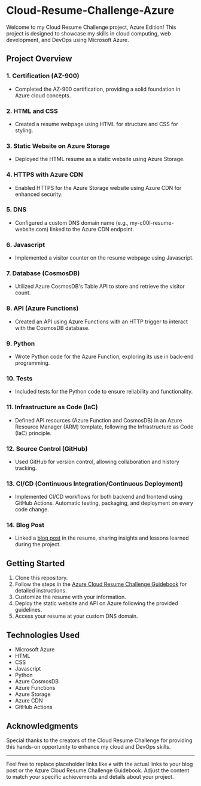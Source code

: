 # Cloud-Resume-Challenge-Azure

Welcome to my Cloud Resume Challenge project, Azure Edition! This project is designed to showcase my skills in cloud computing, web development, and DevOps using Microsoft Azure.

## Project Overview

### 1. Certification (AZ-900)
- Completed the AZ-900 certification, providing a solid foundation in Azure cloud concepts.

### 2. HTML and CSS
- Created a resume webpage using HTML for structure and CSS for styling.

### 3. Static Website on Azure Storage
- Deployed the HTML resume as a static website using Azure Storage.

### 4. HTTPS with Azure CDN
- Enabled HTTPS for the Azure Storage website using Azure CDN for enhanced security.

### 5. DNS
- Configured a custom DNS domain name (e.g., my-c00l-resume-website.com) linked to the Azure CDN endpoint.

### 6. Javascript
- Implemented a visitor counter on the resume webpage using Javascript.

### 7. Database (CosmosDB)
- Utilized Azure CosmosDB's Table API to store and retrieve the visitor count.

### 8. API (Azure Functions)
- Created an API using Azure Functions with an HTTP trigger to interact with the CosmosDB database.

### 9. Python
- Wrote Python code for the Azure Function, exploring its use in back-end programming.

### 10. Tests
- Included tests for the Python code to ensure reliability and functionality.

### 11. Infrastructure as Code (IaC)
- Defined API resources (Azure Function and CosmosDB) in an Azure Resource Manager (ARM) template, following the Infrastructure as Code (IaC) principle.

### 12. Source Control (GitHub)
- Used GitHub for version control, allowing collaboration and history tracking.

### 13. CI/CD (Continuous Integration/Continuous Deployment)
- Implemented CI/CD workflows for both backend and frontend using GitHub Actions. Automatic testing, packaging, and deployment on every code change.

### 14. Blog Post
- Linked a [blog post](#) in the resume, sharing insights and lessons learned during the project.

## Getting Started

1. Clone this repository.
2. Follow the steps in the [Azure Cloud Resume Challenge Guidebook](#) for detailed instructions.
3. Customize the resume with your information.
4. Deploy the static website and API on Azure following the provided guidelines.
5. Access your resume at your custom DNS domain.

## Technologies Used

- Microsoft Azure
- HTML
- CSS
- Javascript
- Python
- Azure CosmosDB
- Azure Functions
- Azure Storage
- Azure CDN
- GitHub Actions

## Acknowledgments

Special thanks to the creators of the Cloud Resume Challenge for providing this hands-on opportunity to enhance my cloud and DevOps skills.

---

Feel free to replace placeholder links like `#` with the actual links to your blog post or the Azure Cloud Resume Challenge Guidebook. Adjust the content to match your specific achievements and details about your project.

